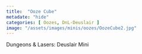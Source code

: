```yaml
---
title:  "Ooze Cube"
metadate: "hide"
categories: [ Oozes, DnL-Deuslair ]
image: "/assets/images/minis/oozes/OozeCube2.jpg"
---
```

Dungeons & Lasers: Deuslair Mini